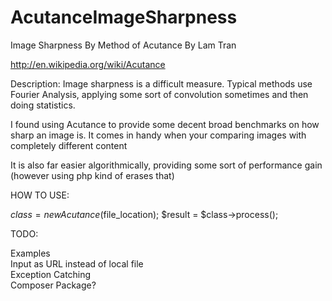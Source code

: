 AcutanceImageSharpness
======================

Image Sharpness By Method of Acutance
By Lam Tran


http://en.wikipedia.org/wiki/Acutance



Description:
Image sharpness is a difficult measure. Typical methods use Fourier Analysis, 
applying some sort of convolution sometimes and then doing statistics. 

I found using Acutance to provide some decent broad benchmarks on how sharp an image is. It comes in handy when your comparing images with completely different content

It is also far easier algorithmically, providing some sort of performance gain 
(however using php kind of erases that)


HOW TO USE:

$class = new Acutance($file_location);
$result = $class->process();


TODO:

Examples<br>
Input as URL instead of local file<br>
Exception Catching<br>
Composer Package?<br>


